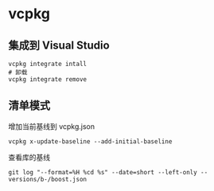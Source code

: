 # vcpkg

## 集成到 Visual Studio

```shell
vcpkg integrate intall
# 卸载
vcpkg integrate remove
```

## 清单模式

增加当前基线到 vcpkg.json

```shell
vcpkg x-update-baseline --add-initial-baseline
```

查看库的基线

```shell
git log "--format=%H %cd %s" --date=short --left-only -- versions/b-/boost.json
```
